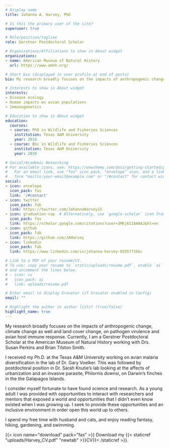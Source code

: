 ```yaml
---
# Display name
title: Johanna A. Harvey, PhD

# Is this the primary user of the site?
superuser: true

# Role/position/tagline
role: Gerstner Postdoctoral Scholar

# Organizations/Affiliations to show in About widget
organizations:
- name: American Museum of Natural History 
  url: https://www.amnh.org/

# Short bio (displayed in user profile at end of posts)
bio: My research broadly focuses on the impacts of anthropogenic change, climate change as well and land cover change, on pathogen virulence and avian host immune response. 

# Interests to show in About widget
interests:
- Disease ecology
- Human impacts on avian populations
- Immunogenetics

# Education to show in About widget
education:
  courses:
  - course: PhD in Wildlife and Fisheries Sciences
    institution: Texas A&M University
    year: 2018
  - course: BSc in Wildlife and Fisheries Sciences
    institution: Texas A&M University
    year: 2010

# Social/Academic Networking
# For available icons, see: https://wowchemy.com/docs/getting-started/page-builder/#icons
#   For an email link, use "fas" icon pack, "envelope" icon, and a link in the
#   form "mailto:your-email@example.com" or "/#contact" for contact widget.
social:
- icon: envelope
  icon_pack: fas
  link: '/#contact'
- icon: twitter
  icon_pack: fab
  link: https://twitter.com/JohannaHarvey15
- icon: graduation-cap  # Alternatively, use `google-scholar` icon from `ai` icon pack
  icon_pack: fas
  link: https://scholar.google.com/citations?user=3MKj6IIAAAAJ&hl=en
- icon: github
  icon_pack: fab
  link: https://github.com/JAHarvey
- icon: linkedin
  icon_pack: fab
  link: https://www.linkedin.com/in/johanna-harvey-0255771bb/

# Link to a PDF of your resume/CV.
# To use: copy your resume to `static/uploads/resume.pdf`, enable `ai` icons in `params.toml`, 
# and uncomment the lines below.
# - icon: cv
#   icon_pack: ai
#   link: uploads/resume.pdf

# Enter email to display Gravatar (if Gravatar enabled in Config)
email: ""

# Highlight the author in author lists? (true/false)
highlight_name: true
---
```


My research broadly focuses on the impacts of anthropogenic change, climate change as well and land cover change, on pathogen virulence and avian host immune response. Currently, I am a Gerstner Postdoctoral Scholar at the American Museum of Natural History working with Drs. Susan Perkins and Brian Tilston Smith.

I received my Ph.D. at the Texas A&M University working on avian malaria diversification in the lab of Dr. Gary Voelker. This was followed by postdoctoral position in Dr. Sarah Knutie’s lab looking at the affects of urbanization and an invasive parasite, Philornis downsi, on Darwin’s finches in the the Galapagos Islands.

I consider myself fortunate to have found science and research. As a young adult I was provided with opportunities to interact with researchers and mentors that exposed a world and opportunities that I didn’t even know existed when I was growing up. I seek to provide these opportunities and an inclusive environment in order open this world up to others.

I spend my free time with husband and cats, and enjoy reading fantasy, hiking, gardening, and swimming. 

{{< icon name="download" pack="fas" >}} Download my {{< staticref "uploads/Harvey_CV.pdf" "newtab" >}}CV{{< /staticref >}}.
